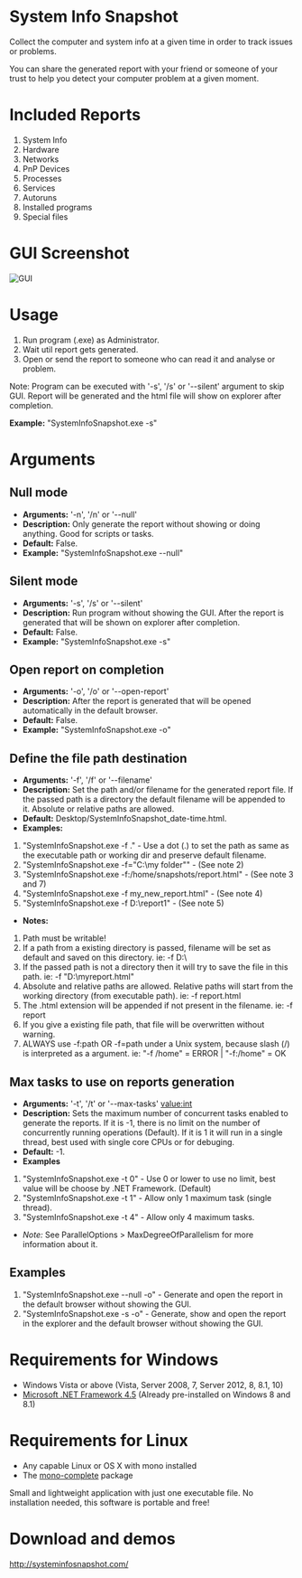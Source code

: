 # System Info Snapshot
Collect the computer and system info at a given time in order to track issues or problems.

You can share the generated report with your friend or someone of your trust to help you detect your computer problem at a given moment.

# Included Reports
1. System Info
2. Hardware
3. Networks
4. PnP Devices
5. Processes
6. Services
7. Autoruns
8. Installed programs
9. Special files

# GUI Screenshot
![GUI][gui_screenshot]

[gui_screenshot]: https://github.com/sn4k3/SystemInfoSnapshot/raw/master/SystemInfoSnapshot/Resources/images/gui_screenshot.png "GUI Screenshot"


# Usage
1. Run program (.exe) as Administrator.
2. Wait util report gets generated.
3. Open or send the report to someone who can read it and analyse or problem.


Note: Program can be executed with '-s', '/s' or '--silent' argument to skip GUI.
Report will be generated and the html file will show on explorer after completion. 

**Example:** "SystemInfoSnapshot.exe -s"


# Arguments

## Null mode
* **Arguments:** '-n', '/n' or '--null'
* **Description:** Only generate the report without showing or doing anything. Good for scripts or tasks.
* **Default:** False.
* **Example:** "SystemInfoSnapshot.exe --null"

## Silent mode
* **Arguments:** '-s', '/s' or '--silent'
* **Description:** Run program without showing the GUI. After the report is generated that will be shown on explorer after completion.
* **Default:** False.
* **Example:** "SystemInfoSnapshot.exe -s"

## Open report on completion
* **Arguments:** '-o', '/o' or '--open-report'
* **Description:** After the report is generated that will be opened automatically in the default browser.
* **Default:** False.
* **Example:** "SystemInfoSnapshot.exe -o"

## Define the file path destination
* **Arguments:** '-f', '/f' or '--filename'
* **Description:** Set the path and/or filename for the generated report file. If the passed path is a directory the default filename will be appended to it. Absolute or relative paths are allowed.
* **Default:** Desktop/SystemInfoSnapshot_date-time.html.
* **Examples:**
1. "SystemInfoSnapshot.exe -f ." - Use a dot (.) to set the path as same as the executable path or working dir and preserve default filename.
2. "SystemInfoSnapshot.exe -f="C:\my folder"" - (See note 2)
3. "SystemInfoSnapshot.exe -f:/home/snapshots/report.html" - (See note 3 and 7)
4. "SystemInfoSnapshot.exe -f my_new_report.html" - (See note 4)
5. "SystemInfoSnapshot.exe -f D:\report1" - (See note 5)
* **Notes:**
1. Path must be writable!
2. If a path from a existing directory is passed, filename will be set as default and saved on this directory. ie: -f D:\
3. If the passed path is not a directory then it will try to save the file in this path. ie: -f "D:\myreport.html"
4. Absolute and relative paths are allowed. Relative paths will start from the working directory (from executable path). ie: -f report.html
5. The .html extension will be appended if not present in the filename. ie: -f report
6. If you give a existing file path, that file will be overwritten without warning.
7. ALWAYS use -f:path OR -f=path under a Unix system, because slash (/) is interpreted as a argument. ie: "-f /home" = ERROR | "-f:/home" = OK

## Max tasks to use on reports generation
* **Arguments:** '-t', '/t' or '--max-tasks' <value:int>
* **Description:** Sets the maximum number of concurrent tasks enabled to generate the reports. If it is -1, there is no limit on the number of concurrently running operations (Default). If it is 1 it will run in a single thread, best used with single core CPUs or for debuging.
* **Default:** -1.
* **Examples**
1. "SystemInfoSnapshot.exe -t 0" - Use 0 or lower to use no limit, best value will be choose by .NET Framework. (Default)
2. "SystemInfoSnapshot.exe -t 1" - Allow only 1 maximum task (single thread).
3. "SystemInfoSnapshot.exe -t 4" - Allow only 4 maximum tasks.
* *Note:* See ParallelOptions > MaxDegreeOfParallelism for more information about it.

## Examples
1. "SystemInfoSnapshot.exe --null -o" - Generate and open the report in the default browser without showing the GUI.
2. "SystemInfoSnapshot.exe -s -o" - Generate, show and open the report in the explorer and the default browser without showing the GUI.


# Requirements for Windows
* Windows Vista or above (Vista, Server 2008, 7, Server 2012, 8, 8.1, 10)
* [Microsoft .NET Framework 4.5](http://www.microsoft.com/en-us/download/details.aspx?id=30653) (Already pre-installed on Windows 8 and 8.1)

# Requirements for Linux
* Any capable Linux or OS X with mono installed
* The [mono-complete](http://www.mono-project.com/docs/getting-started/install/linux) package

Small and lightweight application with just one executable file.
No installation needed, this software is portable and free!


# Download and demos
http://systeminfosnapshot.com/